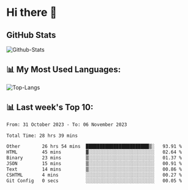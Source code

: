 # Hi there 👋

## GitHub Stats
![Github-Stats](https://github-readme-stats-sigma-five.vercel.app/api?username=ltorson&show_icons=true&theme=radical&count_private=true)

## 📊 My Most Used Languages:
![Top-Langs](https://github-readme-stats-sigma-five.vercel.app/api/top-langs/?username=LTorson&layout=compact&langs_count=10)

## 📊 Last week's Top 10:
<!--START_SECTION:waka-->

```txt
From: 31 October 2023 - To: 06 November 2023

Total Time: 28 hrs 39 mins

Other        26 hrs 54 mins  ███████████████████████▒░   93.91 %
HTML         45 mins         ▓░░░░░░░░░░░░░░░░░░░░░░░░   02.64 %
Binary       23 mins         ▒░░░░░░░░░░░░░░░░░░░░░░░░   01.37 %
JSON         15 mins         ▒░░░░░░░░░░░░░░░░░░░░░░░░   00.91 %
Text         14 mins         ▒░░░░░░░░░░░░░░░░░░░░░░░░   00.86 %
CSHTML       4 mins          ░░░░░░░░░░░░░░░░░░░░░░░░░   00.27 %
Git Config   0 secs          ░░░░░░░░░░░░░░░░░░░░░░░░░   00.05 %
```

<!--END_SECTION:waka-->
